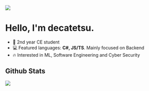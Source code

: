 <img src="https://www.codewars.com/users/decatetsu/badges/small?theme=dark">

# Hello, I'm decatetsu.

- 📕 2nd year CE student
- 💻 Featured languages: **C#, JS/TS**. Mainly focused on Backend
- 🔥 Interested in ML, Software Engineering and Cyber Security

## Github Stats
<img src="https://github-readme-streak-stats.herokuapp.com/?user=decatetsu&theme=dark">
